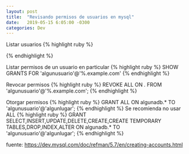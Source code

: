 ```yaml
---
layout: post
title:  "Revisando permisos de usuarios en mysql"
date:   2019-05-15 6:05:00 -0300
categories: Dev
---
```


Listar usuarios
{% highlight ruby %}

{% endhighlight %}


Listar permisos de un usuario en particular
{% highlight ruby %}
SHOW GRANTS FOR 'algunusuario'@'%.example.com'
{% endhighlight %}


Revocar permisos
{% highlight ruby %}
REVOKE ALL ON *.* FROM 'algunusuario'@'%.example.com';
{% endhighlight %}


Otorgar permisos
{% highlight ruby %}
GRANT ALL ON algunadb.* TO 'algunusuario'@'algunlugar';
{% endhighlight %}
Se recomienda no usar ALL
{% highlight ruby %}
GRANT SELECT,INSERT,UPDATE,DELETE,CREATE,CREATE TEMPORARY TABLES,DROP,INDEX,ALTER ON algunadb.* TO 'algunusuario'@'algunlugar';
{% endhighlight %}

fuente: https://dev.mysql.com/doc/refman/5.7/en/creating-accounts.html
